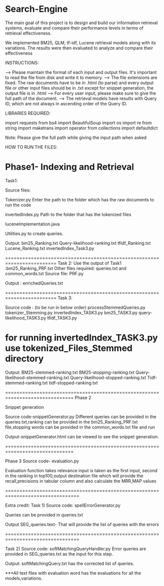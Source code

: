 # Search-Engine

The main goal of this project is to design and build our information retrieval systems, evaluate and compare their performance levels in terms of retrieval effectiveness.

We implemented BM25, QLM, tf-idf, Lucene retrieval models along with its variations. The results were then evaluated to analyze and compare their effectiveness


INSTRUCTIONS:

--> Please maintain the format of each input and output files.
It's important to read the file from disk and write it to memory. --> The file extensions are fixed.
The raw documents have to be in .html (to parse) and every output file or other input files should be in .txt except for snippet generation, the output file is in .html --> For every user input, please make sure to give the full path of the document. --> The retrieval models have results with Query ID, which are not always in ascending order of the Query ID.

LIBRARIES REQUIRED:

import requests from bs4 import BeautifulSoup import os import re from string import maketrans import operator from collections import defaultdict

Note: Please give the full path while giving the input path when asked

HOW TO RUN THE FILES:

# Phase1- Indexing and Retrieval
Task1:

Source files:

Tokenizer.py
Enter the path to the folder which has the raw documents to run the code

invertedIndex.py
Path to the folder that has the tokenized files

luceneImplementation.java

Utilities.py to create queries.

Output:
bm25_Ranking.txt
Query-likelihood-ranking.txt
tfidf_Ranking.txt
Lucene_Ranking.txt
invertedIndex_Task3.py

========================================================================
Task 2:
Use the output of Task1 :bm25_Ranking_PRF.txt
Other files required: queries.txt and common_words.txt
Source file: PRF.py

Output : enrichedQueries.txt

========================================================================
Task 3:

Source code : (to be run in below order)
processStemmedQueries.py
tokenizer_Stemming.py
invertedIndex_TASK3.py
bm25_TASK3.py
query-likelihood_TASK3.py
tfidf_TASK3.py

# for running invertedIndex_TASK3.py use  tokenized_Files_Stemmed directory
Output:
BM25-stemmed-ranking.txt
BM25-stopping-ranking.txt
Query-likelihood-stemmed-ranking.txt
Query-likelihood-stopped-ranking.txt
Tidf-stemmed-ranking.txt
tidf-stopped-ranking.txt

==============================================================================
Phase 2

Snippet generation

Source code-snippetGenerator.py
Different queries can be provided in the queries.txt,ranking can be provided in the bm25_Ranking_PRF.txt file,stopping words can be provided in the common_words.txt file and run

Output-snippetGenerator.html can be viewed to see the snippet generation.


==============================================================================

Phase 3
Source code- evaluation.py

Evaluation function takes relevance input is taken as the first input, second in the ranking in top100,output destination file which will provide the recall,precisions in tabular column and also calculate the MRR,MAP values

================================================================================


Extra credit:
Task 1)
Source code:
spellErrorGenerator.py

Queries can be provided in queries.txt

Output 
SEG_queries.text- That will provide the list of queries with the errors


================================================================================

Task 2)
Source code:
softMatchingQueryHandler.py
Error queries are provided in SEG_queries.txt as the input for this step.


Output:
softMatchingQuery.txt has the corrected list of queries.



***All text files with evaluation word has the evaluations for all the models,variations.

